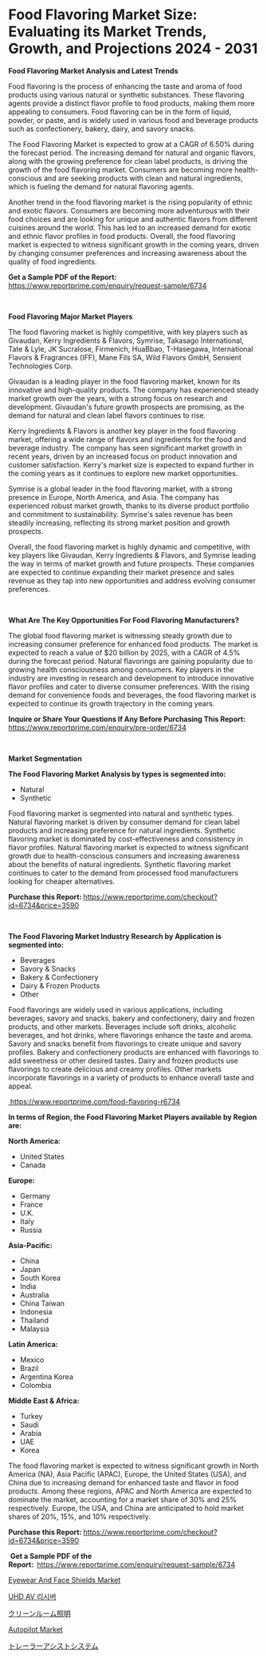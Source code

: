 <p><h1>Food Flavoring Market Size: Evaluating its Market Trends, Growth, and Projections 2024 - 2031</h1></p><p><strong>Food Flavoring Market Analysis and Latest Trends</strong></p>
<p><p>Food flavoring is the process of enhancing the taste and aroma of food products using various natural or synthetic substances. These flavoring agents provide a distinct flavor profile to food products, making them more appealing to consumers. Food flavoring can be in the form of liquid, powder, or paste, and is widely used in various food and beverage products such as confectionery, bakery, dairy, and savory snacks.</p><p>The Food Flavoring Market is expected to grow at a CAGR of 6.50% during the forecast period. The increasing demand for natural and organic flavors, along with the growing preference for clean label products, is driving the growth of the food flavoring market. Consumers are becoming more health-conscious and are seeking products with clean and natural ingredients, which is fueling the demand for natural flavoring agents.</p><p>Another trend in the food flavoring market is the rising popularity of ethnic and exotic flavors. Consumers are becoming more adventurous with their food choices and are looking for unique and authentic flavors from different cuisines around the world. This has led to an increased demand for exotic and ethnic flavor profiles in food products. Overall, the food flavoring market is expected to witness significant growth in the coming years, driven by changing consumer preferences and increasing awareness about the quality of food ingredients.</p></p>
<p><strong>Get a Sample PDF of the Report:&nbsp;</strong> <a href="https://www.reportprime.com/enquiry/request-sample/6734">https://www.reportprime.com/enquiry/request-sample/6734</a></p>
<p>&nbsp;</p>
<p><strong>Food Flavoring Major Market Players</strong></p>
<p><p>The food flavoring market is highly competitive, with key players such as Givaudan, Kerry Ingredients & Flavors, Symrise, Takasago International, Tate & Lyle, JK Sucralose, Firmenich, HuaBbao, T-Hasegawa, International Flavors & Fragrances (IFF), Mane Fils SA, Wild Flavors GmbH, Sensient Technologies Corp.</p><p>Givaudan is a leading player in the food flavoring market, known for its innovative and high-quality products. The company has experienced steady market growth over the years, with a strong focus on research and development. Givaudan's future growth prospects are promising, as the demand for natural and clean label flavors continues to rise.</p><p>Kerry Ingredients & Flavors is another key player in the food flavoring market, offering a wide range of flavors and ingredients for the food and beverage industry. The company has seen significant market growth in recent years, driven by an increased focus on product innovation and customer satisfaction. Kerry's market size is expected to expand further in the coming years as it continues to explore new market opportunities.</p><p>Symrise is a global leader in the food flavoring market, with a strong presence in Europe, North America, and Asia. The company has experienced robust market growth, thanks to its diverse product portfolio and commitment to sustainability. Symrise's sales revenue has been steadily increasing, reflecting its strong market position and growth prospects.</p><p>Overall, the food flavoring market is highly dynamic and competitive, with key players like Givaudan, Kerry Ingredients & Flavors, and Symrise leading the way in terms of market growth and future prospects. These companies are expected to continue expanding their market presence and sales revenue as they tap into new opportunities and address evolving consumer preferences.</p></p>
<p>&nbsp;</p>
<p><strong>What Are The Key Opportunities For Food Flavoring Manufacturers?</strong></p>
<p><p>The global food flavoring market is witnessing steady growth due to increasing consumer preference for enhanced food products. The market is expected to reach a value of $20 billion by 2025, with a CAGR of 4.5% during the forecast period. Natural flavorings are gaining popularity due to growing health consciousness among consumers. Key players in the industry are investing in research and development to introduce innovative flavor profiles and cater to diverse consumer preferences. With the rising demand for convenience foods and beverages, the food flavoring market is expected to continue its growth trajectory in the coming years.</p></p>
<p><strong>Inquire or Share Your Questions If Any Before Purchasing This Report:</strong> <a href="https://www.reportprime.com/enquiry/pre-order/6734">https://www.reportprime.com/enquiry/pre-order/6734</a></p>
<p>&nbsp;</p>
<p><strong>Market Segmentation</strong></p>
<p><strong>The Food Flavoring Market Analysis by types is segmented into:</strong></p>
<p><ul><li>Natural</li><li>Synthetic</li></ul></p>
<p><p>Food flavoring market is segmented into natural and synthetic types. Natural flavoring market is driven by consumer demand for clean label products and increasing preference for natural ingredients. Synthetic flavoring market is dominated by cost-effectiveness and consistency in flavor profiles. Natural flavoring market is expected to witness significant growth due to health-conscious consumers and increasing awareness about the benefits of natural ingredients. Synthetic flavoring market continues to cater to the demand from processed food manufacturers looking for cheaper alternatives.</p></p>
<p><strong>Purchase this Report:&nbsp;</strong><a href="https://www.reportprime.com/checkout?id=6734&price=3590">https://www.reportprime.com/checkout?id=6734&price=3590</a></p>
<p>&nbsp;</p>
<p><strong>The Food Flavoring Market Industry Research by Application is segmented into:</strong></p>
<p><ul><li>Beverages</li><li>Savory & Snacks</li><li>Bakery & Confectionery</li><li>Dairy & Frozen Products</li><li>Other</li></ul></p>
<p><p>Food flavorings are widely used in various applications, including beverages, savory and snacks, bakery and confectionery, dairy and frozen products, and other markets. Beverages include soft drinks, alcoholic beverages, and hot drinks, where flavorings enhance the taste and aroma. Savory and snacks benefit from flavorings to create unique and savory profiles. Bakery and confectionery products are enhanced with flavorings to add sweetness or other desired tastes. Dairy and frozen products use flavorings to create delicious and creamy profiles. Other markets incorporate flavorings in a variety of products to enhance overall taste and appeal.</p></p>
<p><a href="https://www.reportprime.com/food-flavoring-r6734">&nbsp;https://www.reportprime.com/food-flavoring-r6734</a></p>
<p><strong>In terms of Region, the Food Flavoring Market Players available by Region are:</strong></p>
<p>
    <p> <strong> North America: </strong>
        <ul>
            <li>United States</li>
            <li>Canada</li>
        </ul>
        </p> 
    <p> <strong> Europe: </strong>
        <ul>
            <li>Germany</li>
            <li>France</li>
            <li>U.K.</li>
            <li>Italy</li>
            <li>Russia</li>
        </ul>
        </p> 
    <p> <strong> Asia-Pacific: </strong>
        <ul>
            <li>China</li>
            <li>Japan</li>
            <li>South Korea</li>
            <li>India</li>
            <li>Australia</li>
            <li>China Taiwan</li>
            <li>Indonesia</li>
            <li>Thailand</li>
            <li>Malaysia</li>
        </ul>
        </p> 
    <p> <strong> Latin America: </strong>
        <ul>
            <li>Mexico</li>
            <li>Brazil</li>
            <li>Argentina Korea</li>
            <li>Colombia</li>
        </ul>
        </p> 
    <p> <strong> Middle East & Africa: </strong>
        <ul>
            <li>Turkey</li>
            <li>Saudi</li>
            <li>Arabia</li>
            <li>UAE</li>
            <li>Korea</li>
        </ul>
    </p>
    </p>
<p><p>The food flavoring market is expected to witness significant growth in North America (NA), Asia Pacific (APAC), Europe, the United States (USA), and China due to increasing demand for enhanced taste and flavor in food products. Among these regions, APAC and North America are expected to dominate the market, accounting for a market share of 30% and 25% respectively. Europe, the USA, and China are anticipated to hold market shares of 20%, 15%, and 10% respectively.</p></p>
<p><strong>Purchase this Report: </strong><a href="https://www.reportprime.com/checkout?id=6734&price=3590">https://www.reportprime.com/checkout?id=6734&price=3590</a></p>
<p>&nbsp;<strong>Get a Sample PDF of the Report:&nbsp;&nbsp;</strong><a href="https://www.reportprime.com/enquiry/request-sample/6734">https://www.reportprime.com/enquiry/request-sample/6734</a></p>
<p><strong></strong></p>
<p><p><a href="https://issuu.com/reportprime-2/docs/eyewear-and-face-shields-market-size-2030.pptx">Eyewear And Face Shields Market</a></p><p><a href="https://medium.com/@vallieemard2023/%EA%B8%80%EB%A1%9C%EB%B2%8C-uhd-av-%EB%A6%AC%EC%8B%9C%EB%B2%84-%EC%8B%9C%EC%9E%A5%EC%9D%98-%ED%8F%AC%EA%B4%84%EC%A0%81-%EB%B6%84%EC%84%9D-%EC%84%B1%EC%9E%A5-%EB%8F%99%ED%96%A5-%EB%B0%8F-%EC%8B%9C%EC%9E%A5-%EC%98%88%EC%B8%A1-2024-2031-605adf9270fb">UHD AV 리시버</a></p><p><a href="https://medium.com/@chabib.jrq/%E3%82%B0%E3%83%AD%E3%83%BC%E3%83%90%E3%83%AB%E3%82%AF%E3%83%AA%E3%83%BC%E3%83%B3%E3%83%AB%E3%83%BC%E3%83%A0%E7%85%A7%E6%98%8E%E5%B8%82%E5%A0%B4-%E3%82%A2%E3%83%97%E3%83%AA%E3%82%B1%E3%83%BC%E3%82%B7%E3%83%A7%E3%83%B3-%E3%82%A8%E3%83%B3%E3%83%89%E3%83%A6%E3%83%BC%E3%82%BA%E6%A5%AD%E7%95%8C-%E3%82%BF%E3%82%A4%E3%83%97-%E6%A9%9F%E5%99%A8-%E5%9C%B0%E5%9F%9F%E3%82%92%E4%B8%AD%E5%BF%83%E3%81%AB%E5%88%86%E6%9E%90%E3%81%A8%E4%BA%88%E6%B8%AC-2024%E5%B9%B4-2031%E5%B9%B4-bf60d9c66210">クリーンルーム照明</a></p><p><a href="https://issuu.com/reportprime-2/docs/autopilot-market-size-2030.pptx">Autopilot Market</a></p><p><a href="https://medium.com/@chabib.jrq/%E3%83%88%E3%83%AC%E3%83%BC%E3%83%A9%E3%83%BC%E3%82%A2%E3%82%B7%E3%82%B9%E3%83%88%E3%82%B7%E3%82%B9%E3%83%86%E3%83%A0%E5%B8%82%E5%A0%B4%E3%81%AE%E8%A6%8F%E6%A8%A1-%E3%82%B7%E3%82%A7%E3%82%A2-%E3%83%88%E3%83%AC%E3%83%B3%E3%83%89%E5%88%86%E6%9E%90%E3%83%AC%E3%83%9D%E3%83%BC%E3%83%88-%E3%82%A8%E3%83%B3%E3%83%89%E3%83%A6%E3%83%BC%E3%82%B9-%E8%BB%8A%E4%B8%A1%E8%A3%BD%E9%80%A0-%E4%BA%A4%E9%80%9A-%E3%81%9D%E3%81%AE%E4%BB%96-%E5%8E%9F%E6%9D%90%E6%96%99%E5%88%A5-2031%E5%B9%B4%E3%81%BE%E3%81%A7%E3%81%AE%E4%BA%88%E6%B8%AC-46ad7c3f10f3">トレーラーアシストシステム</a></p></p>